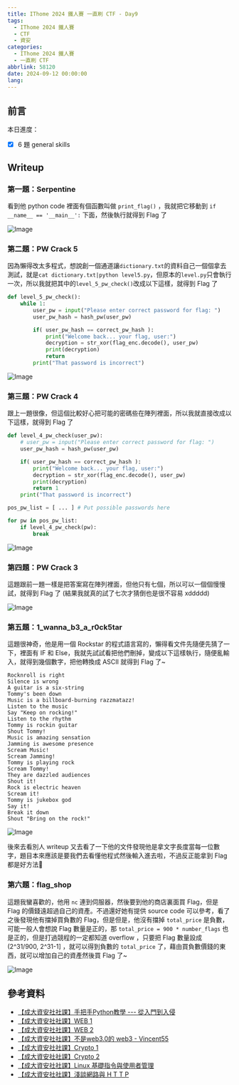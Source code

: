 ```yaml
---
title: IThome 2024 鐵人賽 一直刷 CTF - Day9
tags:
  - IThome 2024 鐵人賽
  - CTF
  - 資安
categories:
  - IThome 2024 鐵人賽
  - 一直刷 CTF
abbrlink: 58120
date: 2024-09-12 00:00:00
lang:
---
```


## 前言

本日進度：

- [x] 6 題 general skills

<!--more-->

## Writeup

### 第一題：Serpentine

看到他 python code 裡面有個函數叫做 `print_flag()` ，我就把它移動到 `if __name__ == '__main__':` 下面，然後執行就得到 Flag 了

![Image](https://i.imgur.com/C6UjyBZ.png)

### 第二題：PW Crack 5

因為懶得改太多程式，想說創一個通道讓`dictionary.txt`的資料自己一個個拿去測試，就是`cat dictionary.txt|python level5.py`，但原本的`level.py`只會執行一次，所以我就把其中的`level_5_pw_check()`改成以下這樣，就得到 Flag 了

```python
def level_5_pw_check():
    while 1:
        user_pw = input("Please enter correct password for flag: ")
        user_pw_hash = hash_pw(user_pw)

        if( user_pw_hash == correct_pw_hash ):
            print("Welcome back... your flag, user:")
            decryption = str_xor(flag_enc.decode(), user_pw)
            print(decryption)
            return
        print("That password is incorrect")
```

![Image](https://i.imgur.com/RFSR79J.png)

### 第三題：PW Crack 4

跟上一題很像，但這個比較好心把可能的密碼些在陣列裡面，所以我就直接改成以下這樣，就得到 Flag 了

```python
def level_4_pw_check(user_pw):
    # user_pw = input("Please enter correct password for flag: ")
    user_pw_hash = hash_pw(user_pw)

    if( user_pw_hash == correct_pw_hash ):
        print("Welcome back... your flag, user:")
        decryption = str_xor(flag_enc.decode(), user_pw)
        print(decryption)
        return 1
    print("That password is incorrect")

pos_pw_list = [ ... ] # Put possible passwords here

for pw in pos_pw_list:
    if level_4_pw_check(pw):
        break
```

![Image](https://i.imgur.com/wHbkutd.png)

### 第四題：PW Crack 3

這題跟前一題一樣是把答案寫在陣列裡面，但他只有七個，所以可以一個個慢慢試，就得到 Flag 了 (結果我就真的試了七次才猜倒也是很不容易 xddddd)

![Image](https://i.imgur.com/VMh9fcz.png)

### 第五題：1_wanna_b3_a_r0ck5tar

這題很神奇，他是用一個 Rockstar 的程式語言寫的，懶得看文件先隨便先猜了一下，裡面有 IF 和 Else，我就先試試看把他們刪掉，變成以下這樣執行，隨便亂輸入，就得到幾個數字，把他轉換成 ASCII 就得到 Flag 了~

```plaintext
Rocknroll is right              
Silence is wrong                
A guitar is a six-string        
Tommy's been down               
Music is a billboard-burning razzmatazz!
Listen to the music                            
Say "Keep on rocking!"                
Listen to the rhythm
Tommy is rockin guitar
Shout Tommy!                    
Music is amazing sensation 
Jamming is awesome presence
Scream Music!                   
Scream Jamming!                 
Tommy is playing rock           
Scream Tommy!       
They are dazzled audiences                  
Shout it!
Rock is electric heaven                     
Scream it!
Tommy is jukebox god            
Say it!                                     
Break it down
Shout "Bring on the rock!"
```

![Image](https://i.imgur.com/32w6UWZ.png)

後來去看別人 writeup 又去看了一下他的文件發現他是拿文字長度當每一位數字，題目本來應該是要我們去看懂他程式然後輸入進去啦，不過反正能拿到 Flag 都是好方法🫠

### 第六題：flag_shop

這題我蠻喜歡的，他用 `nc` 連到伺服器，然後要到他的商店裏面買 Flag，但是 Flag 的價錢遠超過自己的資產。不過還好她有提供 source code 可以參考，看了之後發現他有擋掉買負數的 Flag，但是但是，他沒有擋掉 `total_price` 是負數，可能一般人會想說 Flag 數量是正的，那 `total_price = 900 * number_flags` 也是正的，但是打過競程的一定都知道 overflow ，只要把 Flag 數量設成 (2^31/900, 2^31-1] ，就可以得到負數的 `total_price` 了，藉由買負數價錢的東西，就可以增加自己的資產然後買 Flag 了~

![Image](https://i.imgur.com/37l2nfy.png)

## 參考資料

- [【成大資安社社課】手把手Python教學 --- 從入門到入侵](https://youtu.be/-cMOv9QudOk?list=PLFFwfkaPB2mra818QJIiPJtXFShdndl9z)
- [【成大資安社社課】WEB 1](https://youtu.be/N60VGmhfhy0?list=PLFFwfkaPB2mra818QJIiPJtXFShdndl9z)
- [【成大資安社社課】WEB 2](https://youtu.be/PqydmB-IoYc?list=PLFFwfkaPB2mra818QJIiPJtXFShdndl9z)
- [【成大資安社社課】不是web3.0的 web3 - Vincent55](https://youtu.be/xjnAnrfApJo?list=PLFFwfkaPB2mqsfIQvdoT6xc0CziXhmrEV)
- [【成大資安社社課】Crypto 1](https://youtu.be/nVXA9S9Y07M?list=PLFFwfkaPB2mra818QJIiPJtXFShdndl9z)
- [【成大資安社社課】Crypto 2](https://youtu.be/LtWiQxbMjwg?list=PLFFwfkaPB2mra818QJIiPJtXFShdndl9z)
- [【成大資安社社課】Linux 基礎指令與使用者管理](https://youtu.be/8WVrUqjBsRE?list=PLFFwfkaPB2mra818QJIiPJtXFShdndl9z)
- [【成大資安社社課】淺談網路與 H T T P](https://youtu.be/pNhHXhPkNcE?list=PLFFwfkaPB2mra818QJIiPJtXFShdndl9z)
